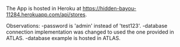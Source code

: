 The App is hosted in Heroku at https://hidden-bayou-11284.herokuapp.com/api/stores.

Observations: 
-password is 'admin' instead of 'test123'.
-database connection implementation was changed to used the one provided in ATLAS.
-database example is hosted in ATLAS.
